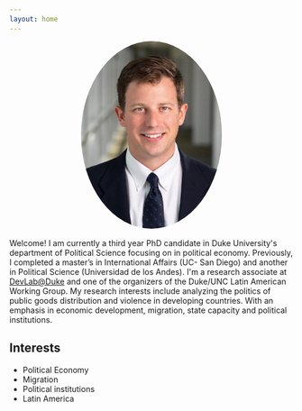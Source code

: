```yaml
---
layout: home
---
```


<p align="center">
  <a href="url"><img src= "/assets/images/portrait_web.jpg" width="250" style="border-radius:50%"></a>
</p>

Welcome! I am currently a third year PhD candidate in Duke University's department of Political Science focusing on in political economy. Previously, I completed a master’s in International Affairs (UC- San Diego) and another in Political Science (Universidad de los Andes). I'm a research associate at [DevLab@Duke](https://www.devlabduke.com/) and one of the organizers of the Duke/UNC Latin American Working Group. My research interests include analyzing the politics of public goods distribution and violence in developing countries. With an emphasis in economic development, migration, state capacity and political institutions.

## Interests
- Political Economy
- Migration
- Political institutions
- Latin America
